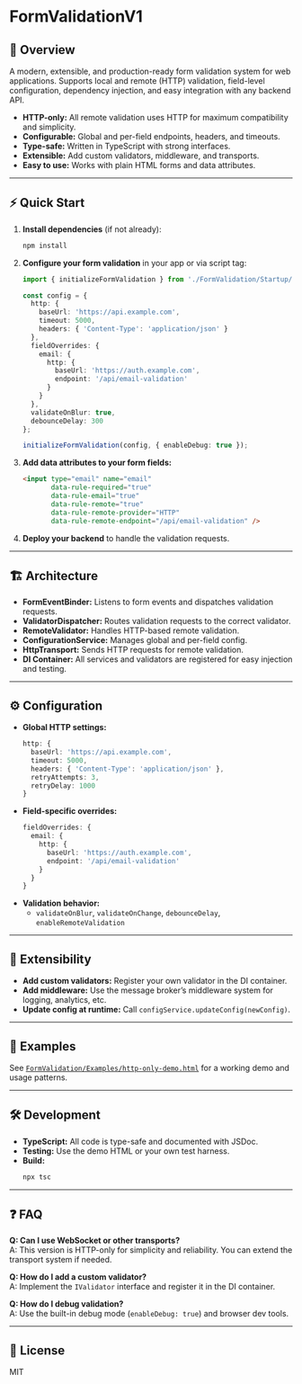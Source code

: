# FormValidationV1

## 🚀 Overview

A modern, extensible, and production-ready form validation system for web applications. Supports local and remote (HTTP) validation, field-level configuration, dependency injection, and easy integration with any backend API.

- **HTTP-only:** All remote validation uses HTTP for maximum compatibility and simplicity.
- **Configurable:** Global and per-field endpoints, headers, and timeouts.
- **Type-safe:** Written in TypeScript with strong interfaces.
- **Extensible:** Add custom validators, middleware, and transports.
- **Easy to use:** Works with plain HTML forms and data attributes.

---

## ⚡ Quick Start

1. **Install dependencies** (if not already):
   ```sh
   npm install
   ```

2. **Configure your form validation** in your app or via script tag:
   ```typescript
   import { initializeFormValidation } from './FormValidation/Startup/startup-with-config';

   const config = {
     http: {
       baseUrl: 'https://api.example.com',
       timeout: 5000,
       headers: { 'Content-Type': 'application/json' }
     },
     fieldOverrides: {
       email: {
         http: {
           baseUrl: 'https://auth.example.com',
           endpoint: '/api/email-validation'
         }
       }
     },
     validateOnBlur: true,
     debounceDelay: 300
   };

   initializeFormValidation(config, { enableDebug: true });
   ```

3. **Add data attributes to your form fields:**
   ```html
   <input type="email" name="email"
          data-rule-required="true"
          data-rule-email="true"
          data-rule-remote="true"
          data-rule-remote-provider="HTTP"
          data-rule-remote-endpoint="/api/email-validation" />
   ```

4. **Deploy your backend** to handle the validation requests.

---

## 🏗️ Architecture

- **FormEventBinder:** Listens to form events and dispatches validation requests.
- **ValidatorDispatcher:** Routes validation requests to the correct validator.
- **RemoteValidator:** Handles HTTP-based remote validation.
- **ConfigurationService:** Manages global and per-field config.
- **HttpTransport:** Sends HTTP requests for remote validation.
- **DI Container:** All services and validators are registered for easy injection and testing.

---

## ⚙️ Configuration

- **Global HTTP settings:**
  ```typescript
  http: {
    baseUrl: 'https://api.example.com',
    timeout: 5000,
    headers: { 'Content-Type': 'application/json' },
    retryAttempts: 3,
    retryDelay: 1000
  }
  ```
- **Field-specific overrides:**
  ```typescript
  fieldOverrides: {
    email: {
      http: {
        baseUrl: 'https://auth.example.com',
        endpoint: '/api/email-validation'
      }
    }
  }
  ```
- **Validation behavior:**
  - `validateOnBlur`, `validateOnChange`, `debounceDelay`, `enableRemoteValidation`

---

## 🧩 Extensibility

- **Add custom validators:** Register your own validator in the DI container.
- **Add middleware:** Use the message broker’s middleware system for logging, analytics, etc.
- **Update config at runtime:** Call `configService.updateConfig(newConfig)`.

---

## 🧪 Examples

See [`FormValidation/Examples/http-only-demo.html`](FormValidation/Examples/http-only-demo.html) for a working demo and usage patterns.

---

## 🛠️ Development

- **TypeScript:** All code is type-safe and documented with JSDoc.
- **Testing:** Use the demo HTML or your own test harness.
- **Build:**
  ```sh
  npx tsc
  ```

---

## ❓ FAQ

**Q: Can I use WebSocket or other transports?**  
A: This version is HTTP-only for simplicity and reliability. You can extend the transport system if needed.

**Q: How do I add a custom validator?**  
A: Implement the `IValidator` interface and register it in the DI container.

**Q: How do I debug validation?**  
A: Use the built-in debug mode (`enableDebug: true`) and browser dev tools.

---

## 📄 License

MIT 